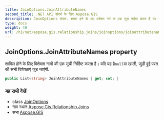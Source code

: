 ```yaml
---
title: JoinOptions.JoinAttributeNames
second_title: .NET API संदर्भ के लिए Aspose.GIS
description: JoinOptions संपत्त. शमल हने के लए वशेषत नमं क एक सूच नर्दष्ट करत है यद यह हैnullय खल जुड़ हुई परत क सभ वशेषतएं जुड़ जएंग.
type: docs
weight: 40
url: /hi/net/aspose.gis.relationship.joins/joinoptions/joinattributenames/
---
```

## JoinOptions.JoinAttributeNames property

शामिल होने के लिए विशेषता नामों की एक सूची निर्दिष्ट करता है। यदि यह है`null`या खाली, जुड़ी हुई परत की सभी विशेषताएं जुड़ जाएंगी.

```csharp
public List<string> JoinAttributeNames { get; set; }
```

### यह सभी देखें

* class [JoinOptions](../)
* नाम स्थान [Aspose.Gis.Relationship.Joins](../../joinoptions/)
* सभा [Aspose.GIS](../../../)


